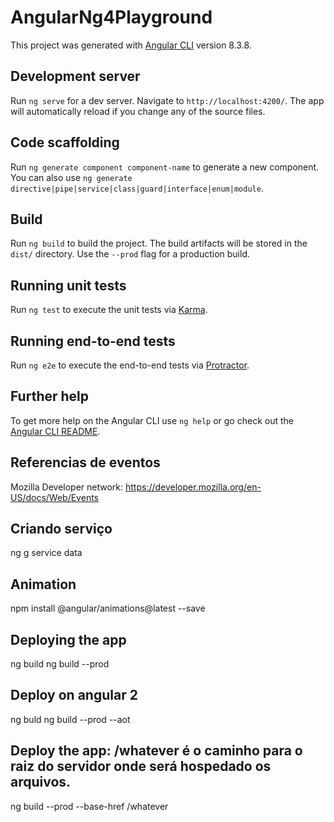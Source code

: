 # AngularNg4Playground

This project was generated with [Angular CLI](https://github.com/angular/angular-cli) version 8.3.8.

## Development server

Run `ng serve` for a dev server. Navigate to `http://localhost:4200/`. The app will automatically reload if you change any of the source files.

## Code scaffolding

Run `ng generate component component-name` to generate a new component. You can also use `ng generate directive|pipe|service|class|guard|interface|enum|module`.

## Build

Run `ng build` to build the project. The build artifacts will be stored in the `dist/` directory. Use the `--prod` flag for a production build.

## Running unit tests

Run `ng test` to execute the unit tests via [Karma](https://karma-runner.github.io).

## Running end-to-end tests

Run `ng e2e` to execute the end-to-end tests via [Protractor](http://www.protractortest.org/).

## Further help

To get more help on the Angular CLI use `ng help` or go check out the [Angular CLI README](https://github.com/angular/angular-cli/blob/master/README.md).

## Referencias de eventos

Mozilla Developer network:
https://developer.mozilla.org/en-US/docs/Web/Events

## Criando serviço
 ng g service data

## Animation
npm install @angular/animations@latest --save

## Deploying the app
ng build
ng build --prod

## Deploy on angular 2
ng buld
ng build --prod --aot

## Deploy the app: /whatever é o caminho para o raiz do servidor onde será hospedado os arquivos.
ng build --prod --base-href /whatever
